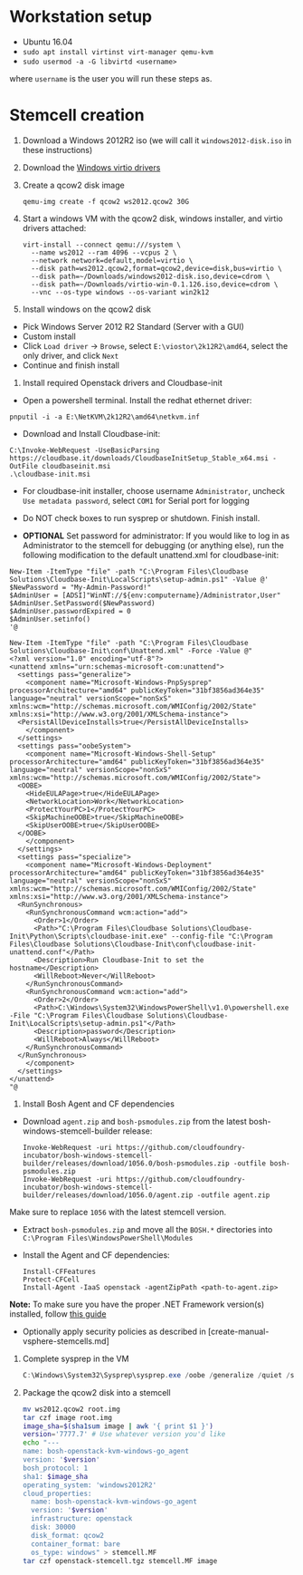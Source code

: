 # Workstation setup

* Ubuntu 16.04
* `sudo apt install virtinst virt-manager qemu-kvm`
* `sudo usermod -a -G libvirtd <username>`

where `username` is the user you will run these steps as.

# Stemcell creation

1. Download a Windows 2012R2 iso (we will call it `windows2012-disk.iso` in these instructions)
1. Download the [Windows virtio drivers](https://fedorapeople.org/groups/virt/virtio-win/direct-downloads/stable-virtio/virtio-win.iso)
1. Create a qcow2 disk image

   ```
   qemu-img create -f qcow2 ws2012.qcow2 30G
   ```

1. Start a windows VM with the qcow2 disk, windows installer, and virtio drivers attached:

   ```
   virt-install --connect qemu:///system \
     --name ws2012 --ram 4096 --vcpus 2 \
     --network network=default,model=virtio \
     --disk path=ws2012.qcow2,format=qcow2,device=disk,bus=virtio \
     --disk path=~/Downloads/windows2012-disk.iso,device=cdrom \
     --disk path=~/Downloads/virtio-win-0.1.126.iso,device=cdrom \
     --vnc --os-type windows --os-variant win2k12
   ```

1. Install windows on the qcow2 disk
  * Pick Windows Server 2012 R2 Standard (Server with a GUI)
  * Custom install
  * Click `Load driver` -> `Browse`, select `E:\viostor\2k12R2\amd64`, select the only driver, and click `Next`
  * Continue and finish install

1. Install required Openstack drivers and Cloudbase-init
  * Open a powershell terminal. Install the redhat ethernet driver:

  ```
  pnputil -i -a E:\NetKVM\2k12R2\amd64\netkvm.inf
  ```

  * Download and Install Cloudbase-init:

  ```
  C:\Invoke-WebRequest -UseBasicParsing https://cloudbase.it/downloads/CloudbaseInitSetup_Stable_x64.msi -OutFile cloudbaseinit.msi
  .\cloudbase-init.msi
  ```

  * For cloudbase-init installer, choose username `Administrator`, uncheck `Use metadata password`, select `COM1` for Serial port for logging
  * Do NOT check boxes to run sysprep or shutdown. Finish install.

  * **OPTIONAL** Set password for administrator: If you would like to log in as Administrator to the stemcell for debugging (or anything else),
  run the following modification to the default unattend.xml for cloudbase-init:

   ```
   New-Item -ItemType "file" -path "C:\Program Files\Cloudbase Solutions\Cloudbase-Init\LocalScripts\setup-admin.ps1" -Value @'
   $NewPassword = "My-Admin-Password!"
   $AdminUser = [ADSI]"WinNT://${env:computername}/Administrator,User"
   $AdminUser.SetPassword($NewPassword)
   $AdminUser.passwordExpired = 0
   $AdminUser.setinfo()
   '@

   New-Item -ItemType "file" -path "C:\Program Files\Cloudbase Solutions\Cloudbase-Init\conf\Unattend.xml" -Force -Value @"
   <?xml version="1.0" encoding="utf-8"?>
   <unattend xmlns="urn:schemas-microsoft-com:unattend">
     <settings pass="generalize">
       <component name="Microsoft-Windows-PnpSysprep" processorArchitecture="amd64" publicKeyToken="31bf3856ad364e35" language="neutral" versionScope="nonSxS" xmlns:wcm="http://schemas.microsoft.com/WMIConfig/2002/State" xmlns:xsi="http://www.w3.org/2001/XMLSchema-instance">
	 <PersistAllDeviceInstalls>true</PersistAllDeviceInstalls>
       </component>
     </settings>
     <settings pass="oobeSystem">
       <component name="Microsoft-Windows-Shell-Setup" processorArchitecture="amd64" publicKeyToken="31bf3856ad364e35" language="neutral" versionScope="nonSxS" xmlns:wcm="http://schemas.microsoft.com/WMIConfig/2002/State">
	 <OOBE>
	   <HideEULAPage>true</HideEULAPage>
	   <NetworkLocation>Work</NetworkLocation>
	   <ProtectYourPC>1</ProtectYourPC>
	   <SkipMachineOOBE>true</SkipMachineOOBE>
	   <SkipUserOOBE>true</SkipUserOOBE>
	 </OOBE>
       </component>
     </settings>
     <settings pass="specialize">
       <component name="Microsoft-Windows-Deployment" processorArchitecture="amd64" publicKeyToken="31bf3856ad364e35" language="neutral" versionScope="nonSxS" xmlns:wcm="http://schemas.microsoft.com/WMIConfig/2002/State" xmlns:xsi="http://www.w3.org/2001/XMLSchema-instance">
	 <RunSynchronous>
	   <RunSynchronousCommand wcm:action="add">
	     <Order>1</Order>
	     <Path>"C:\Program Files\Cloudbase Solutions\Cloudbase-Init\Python\Scripts\cloudbase-init.exe" --config-file "C:\Program Files\Cloudbase Solutions\Cloudbase-Init\conf\cloudbase-init-unattend.conf"</Path>
	     <Description>Run Cloudbase-Init to set the hostname</Description>
	     <WillReboot>Never</WillReboot>
	   </RunSynchronousCommand>
	   <RunSynchronousCommand wcm:action="add">
	     <Order>2</Order>
	     <Path>C:\Windows\System32\WindowsPowerShell\v1.0\powershell.exe -File "C:\Program Files\Cloudbase Solutions\Cloudbase-Init\LocalScripts\setup-admin.ps1"</Path>
	     <Description>password</Description>
	     <WillReboot>Always</WillReboot>
	   </RunSynchronousCommand>
	 </RunSynchronous>
       </component>
     </settings>
   </unattend>
   "@
   ```

1. Install Bosh Agent and CF dependencies

  * Download `agent.zip` and `bosh-psmodules.zip` from the latest bosh-windows-stemcell-builder release:

    ```
    Invoke-WebRequest -uri https://github.com/cloudfoundry-incubator/bosh-windows-stemcell-builder/releases/download/1056.0/bosh-psmodules.zip -outfile bosh-psmodules.zip
    Invoke-WebRequest -uri https://github.com/cloudfoundry-incubator/bosh-windows-stemcell-builder/releases/download/1056.0/agent.zip -outfile agent.zip
    ```

  Make sure to replace `1056` with the latest stemcell version.

  * Extract `bosh-psmodules.zip` and move all the `BOSH.*` directories into `C:\Program Files\WindowsPowerShell\Modules`

  * Install the Agent and CF dependencies:

     ```
     Install-CFFeatures
     Protect-CFCell
     Install-Agent -IaaS openstack -agentZipPath <path-to-agent.zip>
     ```
     
**Note:** To make sure you have the proper .NET Framework version(s) installed, follow [this guide](manual-stemcell-dotnet-version-guide.md)

  * Optionally apply security policies as described in [create-manual-vsphere-stemcells.md]

1. Complete sysprep in the VM

   ```powershell
   C:\Windows\System32\Sysprep\sysprep.exe /oobe /generalize /quiet /shutdown /unattend:'C:\Program Files\Cloudbase Solutions\Cloudbase-Init\conf\Unattend.xml'
   ```

1. Package the qcow2 disk into a stemcell

   ```bash
   mv ws2012.qcow2 root.img
   tar czf image root.img
   image_sha=$(sha1sum image | awk '{ print $1 }')
   version='7777.7' # Use whatever version you'd like
   echo "---
   name: bosh-openstack-kvm-windows-go_agent
   version: '$version'
   bosh_protocol: 1
   sha1: $image_sha
   operating_system: 'windows2012R2'
   cloud_properties:
     name: bosh-openstack-kvm-windows-go_agent
     version: '$version'
     infrastructure: openstack
     disk: 30000
     disk_format: qcow2
     container_format: bare
     os_type: windows" > stemcell.MF
   tar czf openstack-stemcell.tgz stemcell.MF image
   ```
